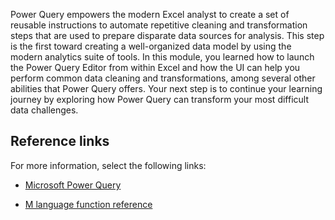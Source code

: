 Power Query empowers the modern Excel analyst to create a set of reusable instructions to automate repetitive cleaning and transformation steps that are used to prepare disparate data sources for analysis. This step is the first toward creating a well-organized data model by using the modern analytics suite of tools. In this module, you learned how to launch the Power Query Editor from within Excel and how the UI can help you perform common data cleaning and transformations, among several other abilities that Power Query offers. Your next step is to continue your learning journey by exploring how Power Query can transform your most difficult data challenges.

## Reference links

For more information, select the following links:

- [Microsoft Power Query](https://powerquery.microsoft.com/?azure-portal=true)

- [M language function reference](/powerquery-m/power-query-m-function-reference/?azure-portal=true)
